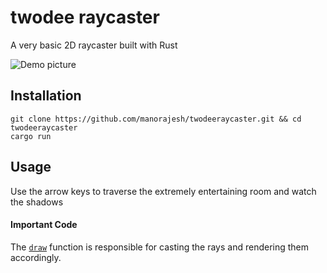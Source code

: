 # twodee raycaster
A very basic 2D raycaster built with Rust

![Demo picture](https://github.com/manorajesh/twodeeraycaster/blob/ssaa/images/demo.png)

## Installation
```
git clone https://github.com/manorajesh/twodeeraycaster.git && cd twodeeraycaster
cargo run
```

## Usage
Use the arrow keys to traverse the extremely entertaining room and watch the shadows

#### Important Code
The [`draw`](https://github.com/manorajesh/twodeeraycaster/blob/cdf31fba1238801ae4804fe2ce98fec9d935985d/src/raycaster.rs#L147-L207) function is responsible for casting the rays and rendering them accordingly.
